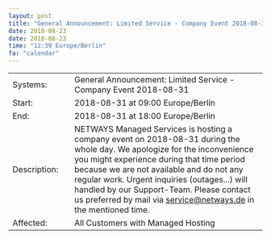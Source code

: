 ```yaml
---
layout: post
title: "General Announcement: Limited Service - Company Event 2018-08-31"
date: 2018-08-23
date: 2018-08-23
time: "12:39 Europe/Berlin"
fa: "calendar"
---
```


|                   |   |                                                                      |
|-------------------|---|----------------------------------------------------------------------|
| Systems:          |   | General Announcement: Limited Service - Company Event 2018-08-31|
| Start:            |   | 2018-08-31 at 09:00 Europe/Berlin |
| End:              |   | 2018-08-31 at 18:00 Europe/Berlin |
| Description:      |   | NETWAYS Managed Services is hosting a company event on 2018-08-31 during the whole day. We apologize for the inconvenience you might experience during that time period because we are not available and do not any regular work. Urgent inquiries (outages...) will handled by our Support-Team. Please contact us preferred by mail via service@netways.de in the mentioned time. |
| Affected:         |   | All Customers with Managed Hosting |
